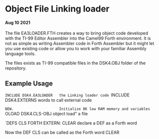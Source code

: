 # Object File Linking loader
#### Aug 10 2021

The file EA3LOADER.FTH creates a way to bring object code developed with the
TI-99 Editor Assembler into the Camel99 Forth environment. It is not as
simple as writing Assembler code in Forth Assembler but it might let you use
existing code or allow you to work with your familiar Assembly language tools.

The files exists as TI-99 compatible files in the DSK4.OBJ folder of the
repository.

## Example Usage

`INCLUDE DSK4.EA3LOADER   the Linking loader code
`INCLUDE DSK4.EXTERNS     words to call external code

`NEW.                     Initialize 8K low RAM memory and variables
`OLOAD DSK4.CLS-OBJ       object load" a file

`DEFS CLS   FORTH EXTERN: CLEAR  declare a DEF as a Forth word

Now  the DEF CLS can be called as the Forth word CLEAR

